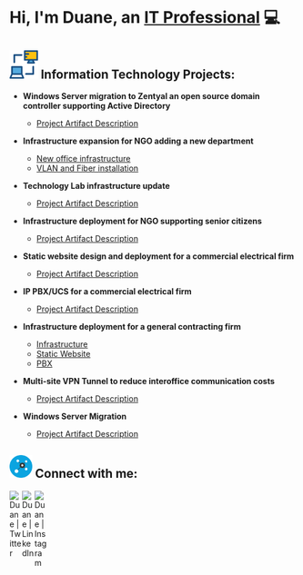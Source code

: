 # Hi, I'm Duane, an [IT Professional](https://www.linkedin.com/in/duane-george) :computer:
## <img width= "50px" src="assets/networking-monitor.svg" /> Information Technology Projects:
- **Windows Server migration to Zentyal an open source domain controller supporting Active Directory**
  - [Project Artifact Description](https://github.com/duanewg/project-page)

- **Infrastructure expansion for NGO adding a new department**
    - [New office infrastructure](https://github.com/duanewg/project-page)
    - [VLAN and Fiber installation](https://github.com/duanewg/project-page)

- **Technology Lab infrastructure update**
    - [Project Artifact Description](https://github.com/duanewg/project-page)

- **Infrastructure deployment for NGO supporting senior citizens**
  - [Project Artifact Description](https://github.com/duanewg/project-page)

- **Static website design and deployment for a commercial electrical firm**
  - [Project Artifact Description](https://github.com/duanewg/project-page)

- **IP PBX/UCS for a commercial electrical firm**
  - [Project Artifact Description](https://github.com/duanewg/project-page)

- **Infrastructure deployment for a general contracting firm**
  - [Infrastructure](https://github.com/duanewg/project-page)
  - [Static Website](https://github.com/duanewg/project-page)
  - [PBX](https://github.com/duanewg/project-page)

- **Multi-site VPN Tunnel to reduce interoffice communication costs**
    - [Project Artifact Description](https://github.com/duanewg/project-page)

- **Windows Server Migration**
  - [Project Artifact Description](https://github.com/duanewg/project-page)

<h2> <img width="40px" src="assets/connect.svg" /> Connect with me:</h2>

[<img align="left" alt="Duane | Twitter" width="22px" src="https://skillicons.dev/icons?i=twitter" />][twitter]
[<img align="left" alt="Duane | LinkedIn" width="22px" src="https://skillicons.dev/icons?i=linkedin" />][linkedin]
[<img align="left" alt="Duane | Instagram" width="22px" src="https://skillicons.dev/icons?i=instagram" />][instagram]

[twitter]: https://twitter.com/duanegeorge
[instagram]: https://www.instagram.com/twinbrodarkdg
[linkedin]: https://linkedin.com/in/duane-george
